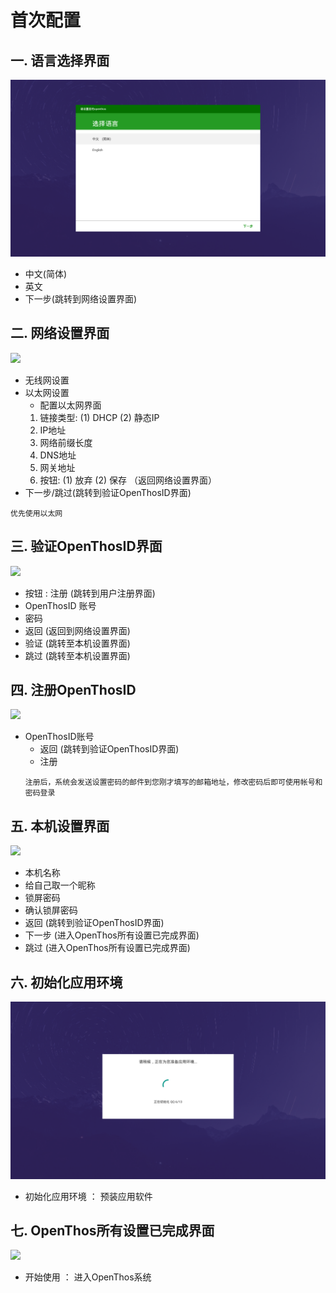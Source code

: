 # 首次配置 
## 一. 语言选择界面
![](pic/shoucipeizhi/xuanzeyuyanjiemian.png)
   - 中文(简体) 
   - 英文 
   - 下一步(跳转到网络设置界面)
   
## 二. 网络设置界面  
![](pic/shoucipeizhi/wangluoshezhi.jpg) 
   - 无线网设置
   - 以太网设置
     - 配置以太网界面  
     1. 链接类型: (1) DHCP  (2) 静态IP  
     2. IP地址
     3. 网络前缀长度
     4. DNS地址
     5. 网关地址
     6. 按钮: (1) 放弃  (2) 保存  （返回网络设置界面）
   - 下一步/跳过(跳转到验证OpenThosID界面)
   ```
   优先使用以太网
   ```
   
## 三. 验证OpenThosID界面  
![](pic/shoucipeizhi/yanzheng.jpg)
   - 按钮 : 注册 (跳转到用户注册界面)
   - OpenThosID 账号
   - 密码  
   - 返回 (返回到网络设置界面)  
   - 验证 (跳转至本机设置界面)  
   - 跳过 (跳转至本机设置界面)  
   
## 四. 注册OpenThosID  
![](pic/shoucipeizhi/zhuce.jpg)    
   - OpenThosID账号  
     - 返回 (跳转到验证OpenThosID界面)  
     - 注册
     ```
     注册后，系统会发送设置密码的邮件到您刚才填写的邮箱地址，修改密码后即可使用帐号和密码登录
     ```
   
## 五. 本机设置界面
![](pic/shoucipeizhi/benjishezhi.jpg)   
   - 本机名称  
   - 给自己取一个昵称  
   - 锁屏密码  
   - 确认锁屏密码
   - 返回 (跳转到验证OpenThosID界面)  
   - 下一步 (进入OpenThos所有设置已完成界面)
   - 跳过 (进入OpenThos所有设置已完成界面)  
   
## 六. 初始化应用环境
![](pic/shoucipeizhi/appinstall.png) 
   - 初始化应用环境 ： 预装应用软件 

## 七. OpenThos所有设置已完成界面
![](pic/shoucipeizhi/start.jpg) 
   - 开始使用 ： 进入OpenThos系统
